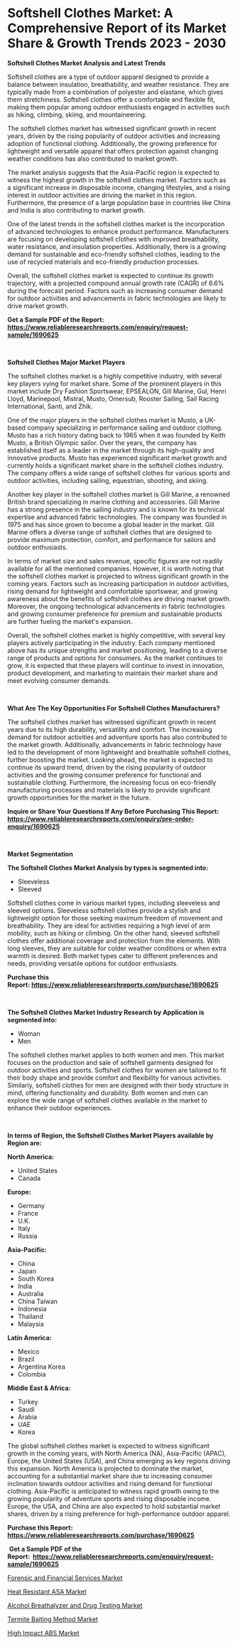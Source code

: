 <p><h1>Softshell Clothes Market: A Comprehensive Report of its Market Share & Growth Trends 2023 - 2030</h1></p><p><strong>Softshell Clothes Market Analysis and Latest Trends</strong></p>
<p><p>Softshell clothes are a type of outdoor apparel designed to provide a balance between insulation, breathability, and weather resistance. They are typically made from a combination of polyester and elastane, which gives them stretchiness. Softshell clothes offer a comfortable and flexible fit, making them popular among outdoor enthusiasts engaged in activities such as hiking, climbing, skiing, and mountaineering.</p><p>The softshell clothes market has witnessed significant growth in recent years, driven by the rising popularity of outdoor activities and increasing adoption of functional clothing. Additionally, the growing preference for lightweight and versatile apparel that offers protection against changing weather conditions has also contributed to market growth.</p><p>The market analysis suggests that the Asia-Pacific region is expected to witness the highest growth in the softshell clothes market. Factors such as a significant increase in disposable income, changing lifestyles, and a rising interest in outdoor activities are driving the market in this region. Furthermore, the presence of a large population base in countries like China and India is also contributing to market growth.</p><p>One of the latest trends in the softshell clothes market is the incorporation of advanced technologies to enhance product performance. Manufacturers are focusing on developing softshell clothes with improved breathability, water resistance, and insulation properties. Additionally, there is a growing demand for sustainable and eco-friendly softshell clothes, leading to the use of recycled materials and eco-friendly production processes.</p><p>Overall, the softshell clothes market is expected to continue its growth trajectory, with a projected compound annual growth rate (CAGR) of 6.6% during the forecast period. Factors such as increasing consumer demand for outdoor activities and advancements in fabric technologies are likely to drive market growth.</p></p>
<p><strong>Get a Sample PDF of the Report:&nbsp; <a href="https://www.reliableresearchreports.com/enquiry/request-sample/1690625">https://www.reliableresearchreports.com/enquiry/request-sample/1690625</a></strong></p>
<p>&nbsp;</p>
<p><strong>Softshell Clothes Major Market Players</strong></p>
<p><p>The softshell clothes market is a highly competitive industry, with several key players vying for market share. Some of the prominent players in this market include Dry Fashion Sportswear, EPSEALON, Gill Marine, Gul, Henri Lloyd, Marinepool, Mistral, Musto, Omersub, Rooster Sailing, Sail Racing International, Santi, and Zhik.</p><p>One of the major players in the softshell clothes market is Musto, a UK-based company specializing in performance sailing and outdoor clothing. Musto has a rich history dating back to 1965 when it was founded by Keith Musto, a British Olympic sailor. Over the years, the company has established itself as a leader in the market through its high-quality and innovative products. Musto has experienced significant market growth and currently holds a significant market share in the softshell clothes industry. The company offers a wide range of softshell clothes for various sports and outdoor activities, including sailing, equestrian, shooting, and skiing.</p><p>Another key player in the softshell clothes market is Gill Marine, a renowned British brand specializing in marine clothing and accessories. Gill Marine has a strong presence in the sailing industry and is known for its technical expertise and advanced fabric technologies. The company was founded in 1975 and has since grown to become a global leader in the market. Gill Marine offers a diverse range of softshell clothes that are designed to provide maximum protection, comfort, and performance for sailors and outdoor enthusiasts.</p><p>In terms of market size and sales revenue, specific figures are not readily available for all the mentioned companies. However, it is worth noting that the softshell clothes market is projected to witness significant growth in the coming years. Factors such as increasing participation in outdoor activities, rising demand for lightweight and comfortable sportswear, and growing awareness about the benefits of softshell clothes are driving market growth. Moreover, the ongoing technological advancements in fabric technologies and growing consumer preference for premium and sustainable products are further fueling the market's expansion.</p><p>Overall, the softshell clothes market is highly competitive, with several key players actively participating in the industry. Each company mentioned above has its unique strengths and market positioning, leading to a diverse range of products and options for consumers. As the market continues to grow, it is expected that these players will continue to invest in innovation, product development, and marketing to maintain their market share and meet evolving consumer demands.</p></p>
<p>&nbsp;</p>
<p><strong>What Are The Key Opportunities For Softshell Clothes Manufacturers?</strong></p>
<p><p>The softshell clothes market has witnessed significant growth in recent years due to its high durability, versatility and comfort. The increasing demand for outdoor activities and adventure sports has also contributed to the market growth. Additionally, advancements in fabric technology have led to the development of more lightweight and breathable softshell clothes, further boosting the market. Looking ahead, the market is expected to continue its upward trend, driven by the rising popularity of outdoor activities and the growing consumer preference for functional and sustainable clothing. Furthermore, the increasing focus on eco-friendly manufacturing processes and materials is likely to provide significant growth opportunities for the market in the future.</p></p>
<p><strong>Inquire or Share Your Questions If Any Before Purchasing This Report: <a href="https://www.reliableresearchreports.com/enquiry/pre-order-enquiry/1690625">https://www.reliableresearchreports.com/enquiry/pre-order-enquiry/1690625</a></strong></p>
<p>&nbsp;</p>
<p><strong>Market Segmentation</strong></p>
<p><strong>The Softshell Clothes Market Analysis by types is segmented into:</strong></p>
<p><ul><li>Sleeveless</li><li>Sleeved</li></ul></p>
<p><p>Softshell clothes come in various market types, including sleeveless and sleeved options. Sleeveless softshell clothes provide a stylish and lightweight option for those seeking maximum freedom of movement and breathability. They are ideal for activities requiring a high level of arm mobility, such as hiking or climbing. On the other hand, sleeved softshell clothes offer additional coverage and protection from the elements. With long sleeves, they are suitable for colder weather conditions or when extra warmth is desired. Both market types cater to different preferences and needs, providing versatile options for outdoor enthusiasts.</p></p>
<p><strong>Purchase this Report:&nbsp;<a href="https://www.reliableresearchreports.com/purchase/1690625">https://www.reliableresearchreports.com/purchase/1690625</a></strong></p>
<p>&nbsp;</p>
<p><strong>The Softshell Clothes Market Industry Research by Application is segmented into:</strong></p>
<p><ul><li>Woman</li><li>Men</li></ul></p>
<p><p>The softshell clothes market applies to both women and men. This market focuses on the production and sale of softshell garments designed for outdoor activities and sports. Softshell clothes for women are tailored to fit their body shape and provide comfort and flexibility for various activities. Similarly, softshell clothes for men are designed with their body structure in mind, offering functionality and durability. Both women and men can explore the wide range of softshell clothes available in the market to enhance their outdoor experiences.</p></p>
<p>&nbsp;</p>
<p><strong>In terms of Region, the Softshell Clothes Market Players available by Region are:</strong></p>
<p>
    <p> <strong> North America: </strong>
        <ul>
            <li>United States</li>
            <li>Canada</li>
        </ul>
        </p> 
    <p> <strong> Europe: </strong>
        <ul>
            <li>Germany</li>
            <li>France</li>
            <li>U.K.</li>
            <li>Italy</li>
            <li>Russia</li>
        </ul>
        </p> 
    <p> <strong> Asia-Pacific: </strong>
        <ul>
            <li>China</li>
            <li>Japan</li>
            <li>South Korea</li>
            <li>India</li>
            <li>Australia</li>
            <li>China Taiwan</li>
            <li>Indonesia</li>
            <li>Thailand</li>
            <li>Malaysia</li>
        </ul>
        </p> 
    <p> <strong> Latin America: </strong>
        <ul>
            <li>Mexico</li>
            <li>Brazil</li>
            <li>Argentina Korea</li>
            <li>Colombia</li>
        </ul>
        </p> 
    <p> <strong> Middle East & Africa: </strong>
        <ul>
            <li>Turkey</li>
            <li>Saudi</li>
            <li>Arabia</li>
            <li>UAE</li>
            <li>Korea</li>
        </ul>
    </p>
    </p>
<p><p>The global softshell clothes market is expected to witness significant growth in the coming years, with North America (NA), Asia-Pacific (APAC), Europe, the United States (USA), and China emerging as key regions driving this expansion. North America is projected to dominate the market, accounting for a substantial market share due to increasing consumer inclination towards outdoor activities and rising demand for functional clothing. Asia-Pacific is anticipated to witness rapid growth owing to the growing popularity of adventure sports and rising disposable income. Europe, the USA, and China are also expected to hold substantial market shares, driven by a rising preference for high-performance outdoor apparel.</p></p>
<p><strong>Purchase this Report: <a href="https://www.reliableresearchreports.com/purchase/1690625">https://www.reliableresearchreports.com/purchase/1690625</a></strong></p>
<p>&nbsp;<strong>Get a Sample PDF of the Report:&nbsp;&nbsp;<a href="https://www.reliableresearchreports.com/enquiry/request-sample/1690625">https://www.reliableresearchreports.com/enquiry/request-sample/1690625</a></strong></p>
<p><strong></strong></p>
<p><p><a href="https://www.linkedin.com/pulse/forensic-financial-services-market-research-report-unlocks/">Forensic and Financial Services Market</a></p><p><a href="https://medium.com/@ruthgaylord1929/heat-resistant-asa-market-size-and-market-trends-complete-industry-overview-2023-to-2030-672e23054e77">Heat Resistant ASA Market</a></p><p><a href="https://github.com/grishafomin4852/Market-Research-Report-List-1/blob/main/alcohol-breathalyzer-and-drug-testing-market.md">Alcohol Breathalyzer and Drug Testing Market</a></p><p><a href="https://www.linkedin.com/pulse/termite-baiting-method-market-size-share-global-analysis/">Termite Baiting Method Market</a></p><p><a href="https://medium.com/@kimzemlak1955/high-impact-abs-market-size-market-outlook-and-market-forecast-2023-to-2030-c7db03666758">High Impact ABS Market</a></p></p>